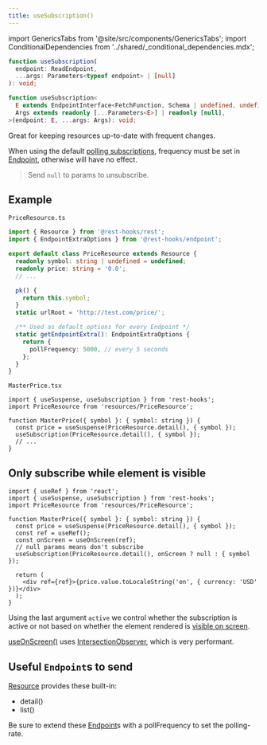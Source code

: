 ```yaml
---
title: useSubscription()
---
```


<head>
  <title>useSubscription() - Fresh data for Rest Hooks</title>
</head>

import GenericsTabs from '@site/src/components/GenericsTabs';
import ConditionalDependencies from '../shared/_conditional_dependencies.mdx';

<GenericsTabs>

```typescript
function useSubscription(
  endpoint: ReadEndpoint,
  ...args: Parameters<typeof endpoint> | [null]
): void;
```

```typescript
function useSubscription<
  E extends EndpointInterface<FetchFunction, Schema | undefined, undefined>,
  Args extends readonly [...Parameters<E>] | readonly [null],
>(endpoint: E, ...args: Args): void;
```

</GenericsTabs>

Great for keeping resources up-to-date with frequent changes.

When using the default [polling subscriptions](./PollingSubscription), frequency must be set in
[Endpoint](api/Endpoint.md), otherwise will have no effect.

> Send `null` to params to unsubscribe.

## Example

`PriceResource.ts`

```typescript
import { Resource } from '@rest-hooks/rest';
import { EndpointExtraOptions } from '@rest-hooks/endpoint';

export default class PriceResource extends Resource {
  readonly symbol: string | undefined = undefined;
  readonly price: string = '0.0';
  // ...

  pk() {
    return this.symbol;
  }
  static urlRoot = 'http://test.com/price/';

  /** Used as default options for every Endpoint */
  static getEndpointExtra(): EndpointExtraOptions {
    return {
      pollFrequency: 5000, // every 5 seconds
    };
  }
}
```

`MasterPrice.tsx`

```tsx
import { useSuspense, useSubscription } from 'rest-hooks';
import PriceResource from 'resources/PriceResource';

function MasterPrice({ symbol }: { symbol: string }) {
  const price = useSuspense(PriceResource.detail(), { symbol });
  useSubscription(PriceResource.detail(), { symbol });
  // ...
}
```

## Only subscribe while element is visible

```tsx title="MasterPrice.tsx"
import { useRef } from 'react';
import { useSuspense, useSubscription } from 'rest-hooks';
import PriceResource from 'resources/PriceResource';

function MasterPrice({ symbol }: { symbol: string }) {
  const price = useSuspense(PriceResource.detail(), { symbol });
  const ref = useRef();
  const onScreen = useOnScreen(ref);
  // null params means don't subscribe
  useSubscription(PriceResource.detail(), onScreen ? null : { symbol });

  return (
    <div ref={ref}>{price.value.toLocaleString('en', { currency: 'USD' })}</div>
  );
}
```

Using the last argument `active` we control whether the subscription is active or not
based on whether the element rendered is [visible on screen](https://usehooks.com/useOnScreen/).

[useOnScreen()](https://usehooks.com/useOnScreen/) uses [IntersectionObserver](https://developer.mozilla.org/en-US/docs/Web/API/Intersection_Observer_API), which is very performant.

## Useful `Endpoint`s to send

[Resource](./Resource.md#provided-and-overridable-methods) provides these built-in:

- detail()
- list()

Be sure to extend these [Endpoint](api/Endpoint.md)s with a pollFrequency to set
the polling-rate.
